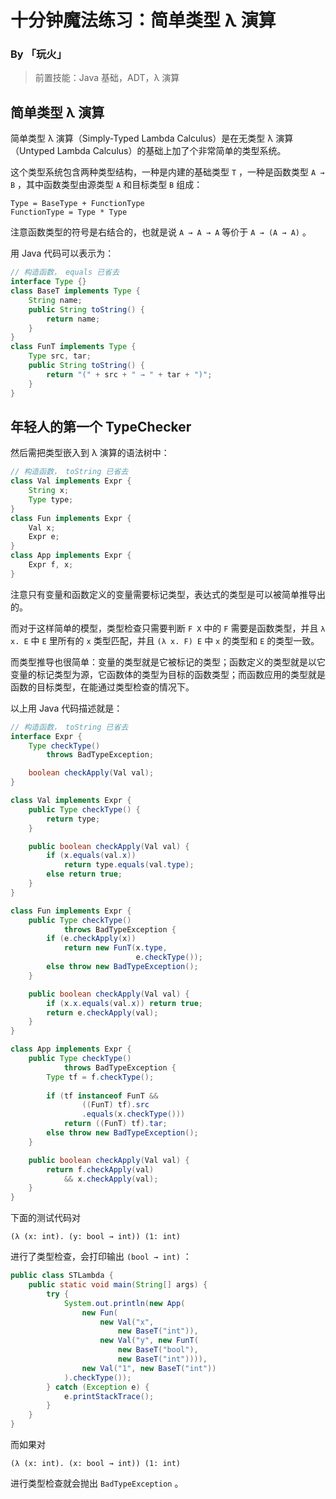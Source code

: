 # 十分钟魔法练习：简单类型 λ 演算

### By 「玩火」

> 前置技能：Java 基础，ADT，λ 演算

## 简单类型 λ 演算

简单类型 λ 演算（Simply-Typed Lambda Calculus）是在无类型 λ 演算（Untyped Lambda Calculus）的基础上加了个非常简单的类型系统。

这个类型系统包含两种类型结构，一种是内建的基础类型 `T` ，一种是函数类型 `A → B` ，其中函数类型由源类型 `A` 和目标类型 `B` 组成：

```
Type = BaseType + FunctionType
FunctionType = Type * Type
```

注意函数类型的符号是右结合的，也就是说 `A → A → A` 等价于 `A → (A → A)` 。

用 Java 代码可以表示为：

```java
// 构造函数， equals 已省去
interface Type {}
class BaseT implements Type {
    String name;
    public String toString() {
        return name;
    }
}
class FunT implements Type {
    Type src, tar;
    public String toString() {
        return "(" + src + " → " + tar + ")";
    }
}
```

## 年轻人的第一个 TypeChecker

然后需把类型嵌入到 λ 演算的语法树中：

```java
// 构造函数， toString 已省去
class Val implements Expr {
    String x;
    Type type;
}
class Fun implements Expr {
    Val x;
    Expr e;
}
class App implements Expr {
    Expr f, x;
}
```

注意只有变量和函数定义的变量需要标记类型，表达式的类型是可以被简单推导出的。

而对于这样简单的模型，类型检查只需要判断 `F X` 中的 `F` 需要是函数类型，并且 `λ x. E` 中 `E` 里所有的 `x` 类型匹配，并且 `(λ x. F) E` 中 `x` 的类型和 `E` 的类型一致。

而类型推导也很简单：变量的类型就是它被标记的类型；函数定义的类型就是以它变量的标记类型为源，它函数体的类型为目标的函数类型；而函数应用的类型就是函数的目标类型，在能通过类型检查的情况下。

以上用 Java 代码描述就是：

```java
// 构造函数， toString 已省去
interface Expr {
    Type checkType() 
        throws BadTypeException;

    boolean checkApply(Val val);
}

class Val implements Expr {
    public Type checkType() {
        return type;
    }

    public boolean checkApply(Val val) {
        if (x.equals(val.x))
            return type.equals(val.type);
        else return true;
    }
}

class Fun implements Expr {
    public Type checkType() 
            throws BadTypeException {
        if (e.checkApply(x))
            return new FunT(x.type, 
                            e.checkType());
        else throw new BadTypeException();
    }

    public boolean checkApply(Val val) {
        if (x.x.equals(val.x)) return true;
        return e.checkApply(val);
    }
}

class App implements Expr {
    public Type checkType() 
            throws BadTypeException {
        Type tf = f.checkType();
        
        if (tf instanceof FunT &&
                ((FunT) tf).src
                .equals(x.checkType()))
            return ((FunT) tf).tar;
        else throw new BadTypeException();
    }

    public boolean checkApply(Val val) {
        return f.checkApply(val) 
            && x.checkApply(val);
    }
}
```

下面的测试代码对

 ````
(λ (x: int). (y: bool → int)) (1: int)
 ````

进行了类型检查，会打印输出 `(bool → int)` ：

```java
public class STLambda {
    public static void main(String[] args) {
        try {
            System.out.println(new App(
                new Fun(
                    new Val("x", 
                        new BaseT("int")),
                    new Val("y", new FunT(
                        new BaseT("bool"),
                        new BaseT("int")))),
                new Val("1", new BaseT("int"))
            ).checkType());
        } catch (Exception e) {
            e.printStackTrace();
        }
    }
}
```

而如果对

```
(λ (x: int). (x: bool → int)) (1: int)
```

进行类型检查就会抛出 `BadTypeException` 。